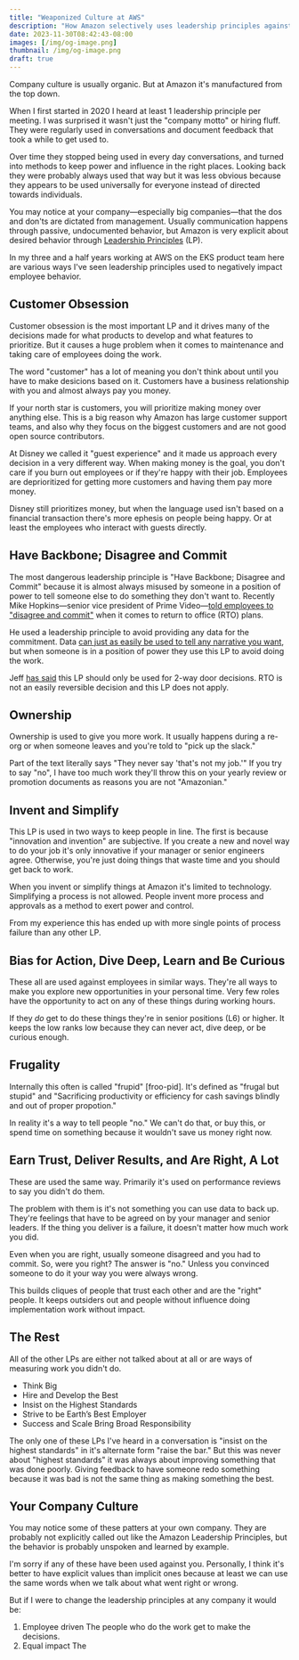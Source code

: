 ```yaml
---
title: "Weaponized Culture at AWS"
description: "How Amazon selectively uses leadership principles against employees"
date: 2023-11-30T08:42:43-08:00
images: [/img/og-image.png]
thumbnail: /img/og-image.png
draft: true
---
```

Company culture is usually organic.
But at Amazon it's manufactured from the top down.

When I first started in 2020 I heard at least 1 leadership principle per meeting.
I was surprised it wasn't just the "company motto" or hiring fluff.
They were regularly used in conversations and document feedback that took a while to get used to.

Over time they stopped being used in every day conversations, and turned into methods to keep power and influence in the right places.
Looking back they were probably always used that way but it was less obvious because they appears to be used universally for everyone instead of directed towards individuals.

You may notice at your company—especially big companies—that the dos and don'ts are dictated from management.
Usually communication happens through passive, undocumented behavior, but Amazon is very explicit about desired behavior through [Leadership Principles](https://www.amazon.jobs/content/en/our-workplace/leadership-principles) (LP).

In my three and a half years working at AWS on the EKS product team here are various ways I've seen leadership principles used to negatively impact employee behavior.

## Customer Obsession
Customer obsession is the most important LP and it drives many of the decisions made for what products to develop and what features to prioritize.
But it causes a huge problem when it comes to maintenance and taking care of employees doing the work.

The word "customer" has a lot of meaning you don't think about until you have to make desicions based on it.
Customers have a business relationship with you and almost always pay you money.

If your north star is customers, you will prioritize making money over anything else.
This is a big reason why Amazon has large customer support teams, and also why they focus on the biggest customers and are not good open source contributors.

At Disney we called it "guest experience" and it made us approach every decision in a very different way.
When making money is the goal, you don't care if you burn out employees or if they're happy with their job.
Employees are deprioritized for getting more customers and having them pay more money.

Disney still prioritizes money, but when the language used isn't based on a financial transaction there's more ephesis on people being happy.
Or at least the employees who interact with guests directly.

## Have Backbone; Disagree and Commit
The most dangerous leadership principle is "Have Backbone; Disagree and Commit" because it is almost always misused by someone in a position of power to tell someone else to do something they don't want to.
Recently Mike Hopkins—senior vice president of Prime Video—[told employees to "disagree and commit"](https://fortune.com/2023/08/03/amazon-svp-mike-hopkins-office-return/) when it comes to return to office (RTO) plans.

He used a leadership principle to avoid providing any data for the commitment.
Data [can just as easily be used to tell any narrative you want](https://justingarrison.com/blog/2023-09-06-the-data-driven-falacy/), but when someone is in a position of power they use this LP to avoid doing the work.

Jeff [has said](https://www.inc.com/jeff-haden/jeff-bezos-uses-disagree-commit-rule-to-overcome-an-uncomfortable-truth-about-teamwork.html) this LP should only be used for 2-way door decisions.
RTO is not an easily reversible decision and this LP does not apply.

## Ownership
Ownership is used to give you more work.
It usually happens during a re-org or when someone leaves and you're told to "pick up the slack."

Part of the text literally says "They never say 'that's not my job.'"
If you try to say "no", I have too much work they'll throw this on your yearly review or promotion documents as reasons you are not "Amazonian."

## Invent and Simplify
This LP is used in two ways to keep people in line.
The first is because "innovation and invention" are subjective.
If you create a new and novel way to do your job it's only innovative if your manager or senior engineers agree.
Otherwise, you're just doing things that waste time and you should get back to work.

When you invent or simplify things at Amazon it's limited to technology.
Simplifying a process is not allowed.
People invent more process and approvals as a method to exert power and control.

From my experience this has ended up with more single points of process failure than any other LP.

## Bias for Action, Dive Deep, Learn and Be Curious
These all are used against employees in similar ways.
They're all ways to make you explore new opportunities in your personal time.
Very few roles have the opportunity to act on any of these things during working hours.

If they _do_ get to do these things they're in senior positions (L6) or higher.
It keeps the low ranks low because they can never act, dive deep, or be curious enough.

## Frugality
Internally this often is called "frupid" [froo-pid].
It's defined as "frugal but stupid" and "Sacrificing productivity or efficiency for cash savings blindly and out of proper propotion."

In reality it's a way to tell people "no."
We can't do that, or buy this, or spend time on something because it wouldn't save us money right now.

## Earn Trust, Deliver Results, and Are Right, A Lot
These are used the same way.
Primarily it's used on performance reviews to say you didn't do them.

The problem with them is it's not something you can use data to back up.
They're feelings that have to be agreed on by your manager and senior leaders.
If the thing you deliver is a failure, it doesn't matter how much work you did.

Even when you are right, usually someone disagreed and you had to commit.
So, were you right?
The answer is "no."
Unless you convinced someone to do it your way you were always wrong.

This builds cliques of people that trust each other and are the "right" people.
It keeps outsiders out and people without influence doing implementation work without impact.

## The Rest
All of the other LPs are either not talked about at all or are ways of measuring work you didn't do.

* Think Big
* Hire and Develop the Best
* Insist on the Highest Standards
* Strive to be Earth’s Best Employer
* Success and Scale Bring Broad Responsibility

The only one of these LPs I've heard in a conversation is "insist on the highest standards" in it's alternate form "raise the bar."
But this was never about "highest standards" it was always about improving something that was done poorly.
Giving feedback to have someone redo something because it was bad is not the same thing as making something the best.

## Your Company Culture
You may notice some of these patters at your own company.
They are probably not explicitly called out like the Amazon Leadership Principles, but the behavior is probably unspoken and learned by example.

I'm sorry if any of these have been used against you.
Personally, I think it's better to have explicit values than implicit ones because at least we can use the same words when we talk about what went right or wrong.

But if I were to change the leadership principles at any company it would be:
1. Employee driven
  The people who do the work get to make the decisions.
1. Equal impact
  The 

